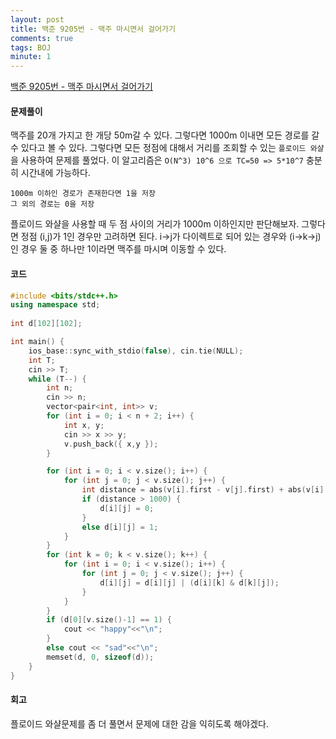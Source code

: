 ```yaml
---
layout: post
title: 백준 9205번 - 맥주 마시면서 걸어가기
comments: true
tags: BOJ
minute: 1
---
```

[백준 9205번 - 맥주 마시면서 걸어가기](https://www.acmicpc.net/problem/9205)  


<h4>문제풀이</h4>

맥주를 20개 가지고 한 개당 50m갈 수 있다. 그렇다면 1000m 이내면 모든 경로를 갈 수 있다고 볼 수 있다. 그렇다면 모든 정점에 대해서 거리를 조회할 수 있는 `플로이드 와샬`을 사용하여 문제를 풀었다. 이 알고리즘은 `O(N^3) 10^6 으로 TC=50 => 5*10^7` 충분히 시간내에 가능하다.  

```
1000m 이하인 경로가 존재한다면 1을 저장
그 외의 경로는 0을 저장
```

플로이드 와샬을 사용할 때 두 점 사이의 거리가 1000m 이하인지만 판단해보자. 그렇다면 정점 (i,j)가 1인 경우만 고려하면 된다. i->j가 다이렉트로 되어 있는 경우와 (i->k->j)인 경우 둘 중 하나만 1이라면 맥주를 마시며 이동할 수 있다.

<h4>코드</h4>

```c++
#include <bits/stdc++.h>
using namespace std;
 
int d[102][102];

int main() {
    ios_base::sync_with_stdio(false), cin.tie(NULL);
    int T;
    cin >> T;
    while (T--) {
        int n;
        cin >> n;
        vector<pair<int, int>> v;
        for (int i = 0; i < n + 2; i++) {
            int x, y;
            cin >> x >> y;
            v.push_back({ x,y });
        }

        for (int i = 0; i < v.size(); i++) {
            for (int j = 0; j < v.size(); j++) {
                int distance = abs(v[i].first - v[j].first) + abs(v[i].second - v[j].second);
                if (distance > 1000) {
                    d[i][j] = 0;
                }
                else d[i][j] = 1;
            }
        }
        for (int k = 0; k < v.size(); k++) {  
            for (int i = 0; i < v.size(); i++) {  
                for (int j = 0; j < v.size(); j++) { 
                    d[i][j] = d[i][j] | (d[i][k] & d[k][j]);
                }
            }
        } 
        if (d[0][v.size()-1] == 1) {
            cout << "happy"<<"\n";
        }
        else cout << "sad"<<"\n";
        memset(d, 0, sizeof(d));
    }
}
```

<h4>회고</h4>
플로이드 와샬문제를 좀 더 풀면서 문제에 대한 감을 익히도록 해야겠다.
